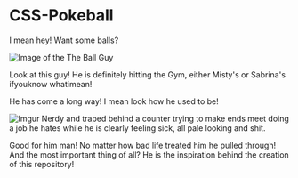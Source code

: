 # CSS-Pokeball
I mean hey! Want some balls?

![Image of the The Ball Guy](https://i.redd.it/hz7nuf4abr341.jpg)

Look at this guy! He is definitely hitting the Gym, either Misty's or Sabrina's ifyouknow whatimean! 

He has come a long way! I mean look how he used to be!

![Imgur](https://i.imgur.com/QbrqFAC.png) Nerdy and traped behind a counter trying to make ends meet doing a job he hates while he is clearly feeling sick, all pale looking and shit. 

Good for him man! No matter how bad life treated him he pulled through! 
And the most important thing of all? He is the inspiration behind the creation of this repository! 



